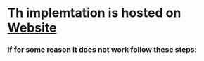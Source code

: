 <h1>Th implemtation is hosted on <a href="https://blogagaetis.netlify.app/">Website</a></h1>
<h3>If for some reason it does not work follow these steps:</h3>
